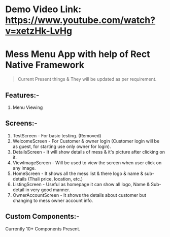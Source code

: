 # Demo Video Link: https://www.youtube.com/watch?v=xetzHk-LvHg

# Mess Menu App with help of Rect Native Framework

> Current Present things & They will be updated as per requirement.

## Features:-

1. Menu Viewing

## Screens:-

1. TestScreen - For basic testing. (Removed)
2. WelcomeScreen - For Customer & owner login (Customer login will be as guest, for starting use only owner for login).
3. DetailsScreen - It will show details of mess & it's picture after clicking on it.
4. ViewImageScreen - Will be used to view the screen when user click on any image.
5. HomeScreen - It shows all the mess list & there logo & name & sub-details (Thali price, location, etc.)
6. ListingScreen - Useful as homepage it can show all logo, Name & Sub-detail in very good manner.
7. OwnerAccountScreen - It shows the details about customer but changing to mess owner account info.

## Custom Components:-

Currently 10+ Components Present.

